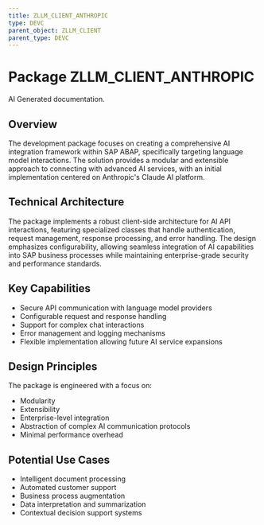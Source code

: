 ```yaml
---
title: ZLLM_CLIENT_ANTHROPIC
type: DEVC
parent_object: ZLLM_CLIENT
parent_type: DEVC
---
```


# Package ZLLM_CLIENT_ANTHROPIC

AI Generated documentation.

## Overview

The development package focuses on creating a comprehensive AI integration framework within SAP ABAP, specifically targeting language model interactions. The solution provides a modular and extensible approach to connecting with advanced AI services, with an initial implementation centered on Anthropic's Claude AI platform.

## Technical Architecture

The package implements a robust client-side architecture for AI API interactions, featuring specialized classes that handle authentication, request management, response processing, and error handling. The design emphasizes configurability, allowing seamless integration of AI capabilities into SAP business processes while maintaining enterprise-grade security and performance standards.

## Key Capabilities

- Secure API communication with language model providers
- Configurable request and response handling
- Support for complex chat interactions
- Error management and logging mechanisms
- Flexible implementation allowing future AI service expansions

## Design Principles

The package is engineered with a focus on:

- Modularity
- Extensibility
- Enterprise-level integration
- Abstraction of complex AI communication protocols
- Minimal performance overhead

## Potential Use Cases

- Intelligent document processing
- Automated customer support
- Business process augmentation
- Data interpretation and summarization
- Contextual decision support systems
